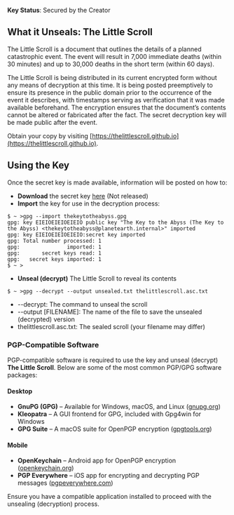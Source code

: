**Key Status**: Secured by the Creator

## What it Unseals: The Little Scroll
The Little Scroll is a document that outlines the details of a planned catastrophic event. The event will result in 7,000 immediate deaths (within 30 minutes) and up to 30,000 deaths in the short term (within 60 days).

The Little Scroll is being distributed in its current encrypted form without any means of decryption at this time. It is being posted preemptively to ensure its presence in the public domain prior to the occurrence of the event it describes, with timestamps serving as verification that it was made available beforehand. The encryption ensures that the document’s contents cannot be altered or fabricated after the fact. The secret decryption key will be made public after the event.

Obtain your copy by visiting [https://thelittlescroll.github.io](https://thelittlescroll.github.io).

## Using the Key
Once the secret key is made available, information will be posted on how to:  

- **Download** the secret key [here](thekeytotheabyss.gpg) (Not released)
- **Import** the key for use in the decryption process:
```
$ ~ >gpg --import thekeytotheabyss.gpg
gpg: key EIEIOEIEIOEIEIO public key "The Key to the Abyss (The Key to the Abyss) <thekeytotheabyss@planetearth.internal>" imported
gpg: key EIEIOEIEIOEIEIO:secret key imported
gpg: Total number processed: 1
gpg:               imported: 1
gpg:       secret keys read: 1
gpg:   secret keys imported: 1
$ ~ >
```  
- **Unseal (decrypt)** The Little Scroll to reveal its contents  
```
$ ~ >gpg --decrypt --output unsealed.txt thelittlescroll.asc.txt
```
  - --decrypt: The command to unseal the scroll
  - --output [FILENAME]: The name of the file to save the unsealed (decrypted) version
  - thelittlescroll.asc.txt: The sealed scroll (your filename may differ)

### PGP-Compatible Software  
PGP-compatible software is required to use the key and unseal (decrypt) **The Little Scroll**. Below are some of the most common PGP/GPG software packages:  

#### **Desktop**  
- **GnuPG (GPG)** – Available for Windows, macOS, and Linux ([gnupg.org](https://gnupg.org))  
- **Kleopatra** – A GUI frontend for GPG, included with Gpg4win for Windows  
- **GPG Suite** – A macOS suite for OpenPGP encryption ([gpgtools.org](https://gpgtools.org))  

#### **Mobile**  
- **OpenKeychain** – Android app for OpenPGP encryption ([openkeychain.org](https://www.openkeychain.org))  
- **PGP Everywhere** – iOS app for encrypting and decrypting PGP messages ([pgpeverywhere.com](https://pgpeverywhere.com))  

Ensure you have a compatible application installed to proceed with the unsealing (decryption) process.
